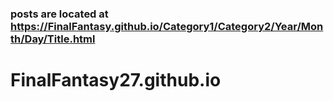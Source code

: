 
### posts are located at https://FinalFantasy.github.io/Category1/Category2/Year/Month/Day/Title.html

# FinalFantasy27.github.io
